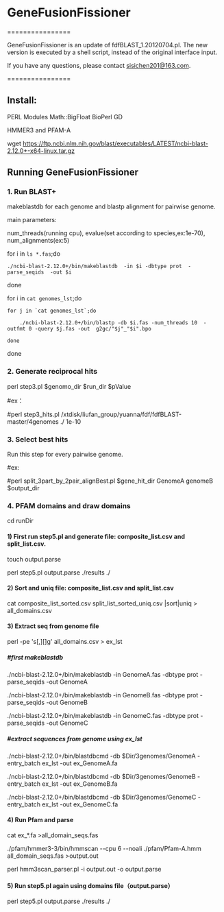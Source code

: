 # GeneFusionFissioner


================

GeneFusionFissioner is an update of fdfBLAST_1.20120704.pl. The new version is executed by a shell script, instead of the original interface input.

If you have any questions, please contact sisichen201@163.com.

================





## Install:


PERL Modules Math::BigFloat BioPerl GD

HMMER3 and PFAM-A

wget https://ftp.ncbi.nlm.nih.gov/blast/executables/LATEST/ncbi-blast-2.12.0+-x64-linux.tar.gz

## Running GeneFusionFissioner

### 1. Run BLAST+

makeblastdb for each genome and blastp alignment for pairwise genome.

main parameters:

num_threads(running cpu), evalue(set according to species,ex:1e-70), num_alignments(ex:5)


for i in `ls *.fas`;do 

	./ncbi-blast-2.12.0+/bin/makeblastdb  -in $i -dbtype prot  -parse_seqids  -out $i

done


for i in `cat genomes_lst`;do

	for j in `cat genomes_lst`;do 
	
      	./ncbi-blast-2.12.0+/bin/blastp -db $i.fas -num_threads 10  -outfmt 0 -query $j.fas -out  g2gc/"$j"_"$i".bpo
      
	done
	
done


### 2. Generate reciprocal hits

perl step3.pl $genomo_dir $run_dir $pValue

#ex：

#perl step3_hits.pl /xtdisk/liufan_group/yuanna/fdf/fdfBLAST-master/4genomes ./ 1e-10

### 3. Select best hits

Run this step for every pairwise genome.

#ex:

#perl split_3part_by_2pair_alignBest.pl $gene_hit_dir  GenomeA genomeB $output_dir

### 4. PFAM domains and draw domains

cd runDir

#### 1) First run step5.pl and  generate file: composite_list.csv and split_list.csv.

touch output.parse

perl step5.pl output.parse  ./results  ./
<br>
#### 2) Sort and uniq file: composite_list.csv and split_list.csv

cat composite_list_sorted.csv split_list_sorted_uniq.csv |sort|uniq  > all_domains.csv
<br>
#### 3) Extract seq from genome file

perl  -pe 's[,][]g' all_domains.csv > ex_lst

##### #first makeblastdb

./ncbi-blast-2.12.0+/bin/makeblastdb -in GenomeA.fas -dbtype prot  -parse_seqids  -out GenomeA

./ncbi-blast-2.12.0+/bin/makeblastdb -in GenomeB.fas -dbtype prot  -parse_seqids  -out GenomeB

./ncbi-blast-2.12.0+/bin/makeblastdb -in GenomeC.fas -dbtype prot  -parse_seqids  -out GenomeC

##### #extract sequences from genome using ex_lst

./ncbi-blast-2.12.0+/bin/blastdbcmd -db  $Dir/3genomes/GenomeA  -entry_batch ex_lst   -out ex_GenomeA.fa 

./ncbi-blast-2.12.0+/bin/blastdbcmd -db  $Dir/3genomes/GenomeB  -entry_batch ex_lst   -out ex_GenomeB.fa 

./ncbi-blast-2.12.0+/bin/blastdbcmd -db  $Dir/3genomes/GenomeC  -entry_batch ex_lst   -out ex_GenomeC.fa
<br>
####  4) Run Pfam and parse

cat ex_*.fa >all_domain_seqs.fas

./pfam/hmmer3-3/bin/hmmscan  --cpu 6 --noali  ./pfam/Pfam-A.hmm   all_domain_seqs.fas >output.out 

perl hmm3scan_parser.pl -i output.out -o output.parse
<br>
#### 5) Run step5.pl again using domains file（output.parse） 

perl step5.pl output.parse  ./results ./


